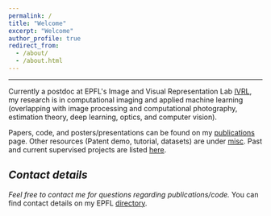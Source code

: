 ```yaml
---
permalink: /
title: "Welcome"
excerpt: "Welcome"
author_profile: true
redirect_from: 
  - /about/
  - /about.html
---
```


<!---
*:hourglass_flowing_sand: ~Last update: Feb 2022~ :hourglass_flowing_sand:*
-->

---

Currently a postdoc at EPFL's Image and Visual Representation Lab [IVRL](https://ivrl.epfl.ch/), my research is in computational imaging and applied machine learning (overlapping with image processing and computational photography, estimation theory, deep learning, optics, and computer vision).

Papers, code, and posters/presentations can be found on my [publications](https://majedelhelou.github.io/publications/) page.
Other resources (Patent demo, tutorial, datasets) are under [misc](https://majedelhelou.github.io/misc/). 
Past and current supervised projects are listed [here](https://majedelhelou.github.io/teaching/project_supervision).


*Contact details*
---
*Feel free to contact me for questions regarding publications/code.*
You can find contact details on my EPFL [directory](https://ivrl.epfl.ch/people/majed/).

